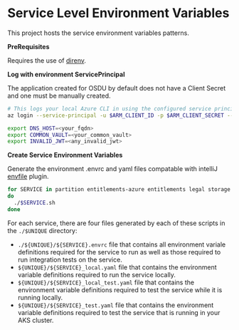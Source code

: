 # Service Level Environment Variables

This project hosts the service environment variables patterns.

__PreRequisites__

Requires the use of [direnv](https://direnv.net/).

__Log with environment ServicePrincipal__

The application created for OSDU by default does not have a Client Secret and one must be manually created.

```bash
# This logs your local Azure CLI in using the configured service principal.
az login --service-principal -u $ARM_CLIENT_ID -p $ARM_CLIENT_SECRET --tenant $ARM_TENANT_ID

export DNS_HOST=<your_fqdn>
export COMMON_VAULT=<your_common_vault>
export INVALID_JWT=<any_invalid_jwt>
```

__Create Service Environment Variables__

Generate the environment .envrc and yaml files compatable with intelliJ [envfile](https://plugins.jetbrains.com/plugin/7861-envfile) plugin.

```bash
for SERVICE in partition entitlements-azure entitlements legal storage indexer-service search-service delivery file unit crs-catalog register notification os-wellbore-dms;
do
  ./$SERVICE.sh
done
```

For each service, there are four files generated by each of these scripts in the `./$UNIQUE` directory:
* `./${UNIQUE}/${SERVICE}.envrc` file that contains all environment variale definitions required for the service to run as well as those required to run integration tests on the service.
* `${UNIQUE}/${SERVICE}_local.yaml` file that contains the environment variable definitions required to run the service locally.
* `${UNIQUE}/${SERVICE}_local_test.yaml` file that contains the environment variable definitions required to test the service while it is running locally.
* `${UNIQUE}/${SERVICE}_test.yaml` file that contains the environment variable definitions required to test the service that is running in your AKS cluster.
